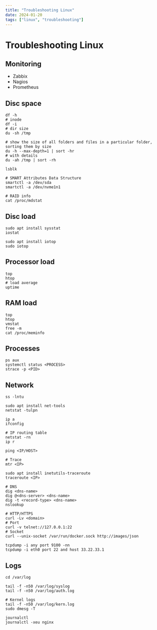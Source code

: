 ```yaml
---
title: "Troubleshooting Linux"
date: 2024-01-20
tags: ["linux", "troubleshooting"]
---
```



# Troubleshooting Linux

## Monitoring
- Zabbix
- Nagios
- Prometheus

## Disc space
~~~shell
df -h
# inode
df -i
# dir size
du -sh /tmp

# show the size of all folders and files in a particular folder, sorting them by size
du -h --max-depth=1 | sort -hr
# with details
du -ah /tmp | sort -rh

lsblk

# SMART Attributes Data Structure
smartctl -a /dev/sda
smartctl -a /dev/nvme1n1

# RAID info
cat /proc/mdstat
~~~

## Disc load
~~~shell
sudo apt install sysstat
iostat

sudo apt install iotop
sudo iotop
~~~

## Processor load
~~~shell
top
htop
# load average
uptime
~~~

## RAM load
~~~shell
top
htop
vmstat
free -m
cat /proc/meminfo
~~~

## Processes
~~~shell
ps aux
systemctl status <PROCESS>
strace -p <PID>
~~~

## Network
~~~shell
ss -lntu

sudo apt install net-tools
netstat -tulpn

ip a
ifconfig

# IP routing table
netstat -rn
ip r

ping <IP/HOST>

# Trace
mtr <IP>

sudo apt install inetutils-traceroute
traceroute <IP>

# DNS
dig <dns-name>
dig @<dns-server> <dns-name>
dig -t <record-type> <dns-name>
nslookup

# HTTP/HTTPS
curl -Lv <domain>
# Port
curl -v telnet://127.0.0.1:22
# Socket
curl --unix-socket /var/run/docker.sock http://images/json

tcpdump -i any port 9100 -nn
tcpdump -i eth0 port 22 and host 33.22.33.1
~~~

## Logs
~~~shell
cd /var/log

tail -f -n50 /var/log/syslog
tail -f -n50 /var/log/auth.log

# Kernel logs
tail -f -n50 /var/log/kern.log
sudo dmesg -T

journalctl
journalctl -xeu nginx
~~~

